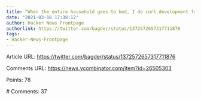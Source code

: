 ```yaml
---
title: “When the entire household goes to bed, I do curl development for 2 more hours.”
date: "2021-03-18 17:38:12"
author: Hacker News Frontpage
authorlink: https://twitter.com/bagder/status/1372572657317711876
tags:
- Hacker-News-Frontpage
---
```


<p>Article URL: <a href="https://twitter.com/bagder/status/1372572657317711876">https://twitter.com/bagder/status/1372572657317711876</a></p>
<p>Comments URL: <a href="https://news.ycombinator.com/item?id=26505303">https://news.ycombinator.com/item?id=26505303</a></p>
<p>Points: 78</p>
<p># Comments: 37</p>
